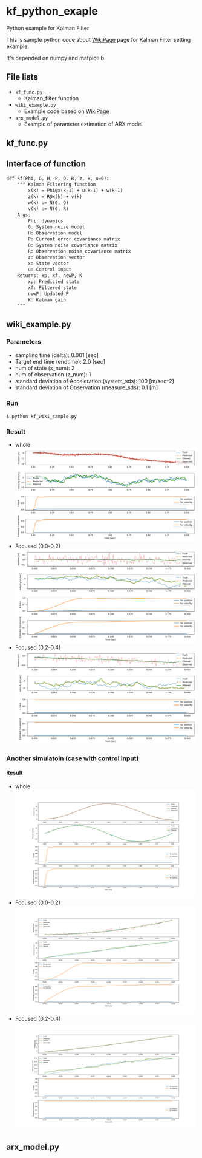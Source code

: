 # kf_python_exaple
Python example for Kalman Filter

This is sample python code about [WikiPage](https://en.wikipedia.org/wiki/Kalman_filter#Example_application.2C_technical) page for Kalman Filter setting example.

It's depended on numpy and matplotlib.

## File lists
- ``kf_func.py``
    - Kalman_filter function
- ``wiki_example.py``
    - Example code based on [WikiPage](https://en.wikipedia.org/wiki/Kalman_filter#Example_application.2C_technical)
- ``arx_model.py``
    - Example of parameter estimation of ARX model

## kf_func.py

## Interface of function
```
def kf(Phi, G, H, P, Q, R, z, x, u=0):
    """ Kalman Filtering function
        x(k) = Phi@x(k-1) + u(k-1) + w(k-1)
        z(k) = R@x(k) + v(k)
        w(k) := N(0, Q)
        v(k) := N(0, R)
    Args:
        Phi: dynamics
        G: System noise model
        H: Observation model
        P: Current error covariance matrix
        Q: System noise covariance matrix
        R: Observation noise covariance matrix
        z: Observation vector
        x: State vector
        u: Control input
    Returns: xp, xf, newP, K
        xp: Predicted state
        xf: Filtered state
        newP: Updated P
        K: Kalman gain
    """
```

## wiki_example.py

### Parameters
- sampling time (delta): 0.001 [sec]
- Target end time (endtime): 2.0 [sec]
- num of state (x_num): 2
- num of observation (z_num): 1
- standard deviation of Acceleration (system_sds): 100 [m/sec^2]
- standard deviation of Observation (measure_sds): 0.1 [m]

### Run
```
$ python kf_wiki_sample.py
```

### Result
- whole
    ![Result](./result.png)
- Focused (0.0-0.2)
    ![Focused](./result_0-2.png)
- Focused (0.2-0.4)
    ![Focused](./result_2-4.png)

### Another simulatoin (case with control input)
#### Result
- whole
    ![Result](./control_in_result.png)
- Focused (0.0-0.2)
    ![Focused](./control_in_result_0-2.png)
- Focused (0.2-0.4)
    ![Focused](./control_in_result_2-4.png)

## arx_model.py

